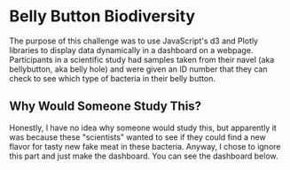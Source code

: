 # Belly Button Biodiversity

The purpose of this challenge was to use JavaScript's d3 and Plotly libraries to display data dynamically in a dashboard on a webpage. Participants in a scientific study had samples taken from their navel (aka bellybutton, aka belly hole) and were given an ID number that they can check to see which type of bacteria in their belly button.

## Why Would Someone Study This?
Honestly, I have no idea why someone would study this, but apparently it was because these "scientists" wanted to see if they could find a new flavor for tasty new fake meat in these bacteria. Anyway, I chose to ignore this part and just make the dashboard. You can see the dashboard below. 


